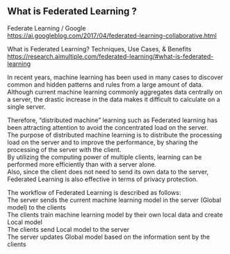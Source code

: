 ## What is Federated Learning ?


Federate Learning / Google  
https://ai.googleblog.com/2017/04/federated-learning-collaborative.html  


What is Federated Learning? Techniques, Use Cases, & Benefits  
https://research.aimultiple.com/federated-learning/#what-is-federated-learning  


In recent years, machine learning has been used in many cases to discover common and hidden patterns and rules from a large amount of data.  
Although current machine learning commonly aggregates data centrally on a server, the drastic increase in the data makes it difficult to calculate on a single server.  


Therefore, “distributed machine” learning such as Federated learning has been attracting attention to avoid the concentrated load on the server.  
The purpose of distributed machine learning is to distribute the processing load on the server and to improve the performance, by sharing the processing of the server with the client.  
By utilizing the computing power of multiple clients, learning can be performed more efficiently than with a server alone.   
Also, since the client does not need to send its own data to the server, Federated Learning is also effective in terms of privacy protection.  


The workflow of Federated Learning is described as follows:  
The server sends the current machine learning model in the server (Global model) to the clients  
The clients train machine learning model by their own local data and create Local model  
The clients send Local model to the server  
The server updates Global model based on the information sent by the clients  
